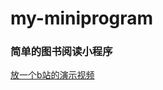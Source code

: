 # my-miniprogram
### 简单的图书阅读小程序
[放一个b站的演示视频](https://www.bilibili.com/video/BV1VV4y1y7Sd/?spm_id_from=333.999.0.0&vd_source=41fc5c48b6b5bbf2fecd9147c618d4b9)
